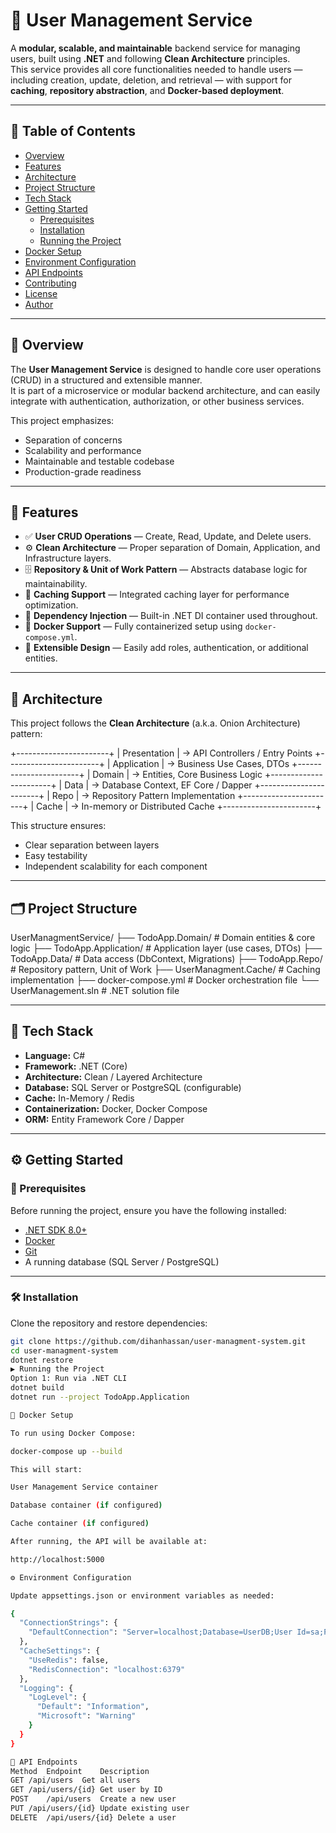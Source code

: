 # 🧩 User Management Service

A **modular, scalable, and maintainable** backend service for managing users, built using **.NET** and following **Clean Architecture** principles.  
This service provides all core functionalities needed to handle users — including creation, update, deletion, and retrieval — with support for **caching**, **repository abstraction**, and **Docker-based deployment**.

---

## 📘 Table of Contents

- [Overview](#overview)
- [Features](#features)
- [Architecture](#architecture)
- [Project Structure](#project-structure)
- [Tech Stack](#tech-stack)
- [Getting Started](#getting-started)
  - [Prerequisites](#prerequisites)
  - [Installation](#installation)
  - [Running the Project](#running-the-project)
- [Docker Setup](#docker-setup)
- [Environment Configuration](#environment-configuration)
- [API Endpoints](#api-endpoints)
- [Contributing](#contributing)
- [License](#license)
- [Author](#author)

---

## 🧾 Overview

The **User Management Service** is designed to handle core user operations (CRUD) in a structured and extensible manner.  
It is part of a microservice or modular backend architecture, and can easily integrate with authentication, authorization, or other business services.

This project emphasizes:
- Separation of concerns
- Scalability and performance
- Maintainable and testable codebase
- Production-grade readiness

---

## 🚀 Features

- ✅ **User CRUD Operations** — Create, Read, Update, and Delete users.  
- ⚙️ **Clean Architecture** — Proper separation of Domain, Application, and Infrastructure layers.  
- 🗄️ **Repository & Unit of Work Pattern** — Abstracts database logic for maintainability.  
- 🧠 **Caching Support** — Integrated caching layer for performance optimization.  
- 🧩 **Dependency Injection** — Built-in .NET DI container used throughout.  
- 🐳 **Docker Support** — Fully containerized setup using `docker-compose.yml`.  
- 🧱 **Extensible Design** — Easily add roles, authentication, or additional entities.  

---

## 🧠 Architecture

This project follows the **Clean Architecture** (a.k.a. Onion Architecture) pattern:

+-----------------------+
| Presentation | → API Controllers / Entry Points
+-----------------------+
| Application | → Business Use Cases, DTOs
+-----------------------+
| Domain | → Entities, Core Business Logic
+-----------------------+
| Data | → Database Context, EF Core / Dapper
+-----------------------+
| Repo | → Repository Pattern Implementation
+-----------------------+
| Cache | → In-memory or Distributed Cache
+-----------------------+



This structure ensures:
- Clear separation between layers
- Easy testability
- Independent scalability for each component

---

## 🗂️ Project Structure

UserManagmentService/
├── TodoApp.Domain/ # Domain entities & core logic
├── TodoApp.Application/ # Application layer (use cases, DTOs)
├── TodoApp.Data/ # Data access (DbContext, Migrations)
├── TodoApp.Repo/ # Repository pattern, Unit of Work
├── UserManagment.Cache/ # Caching implementation
├── docker-compose.yml # Docker orchestration file
└── UserManagement.sln # .NET solution file


---

## 🧰 Tech Stack

- **Language:** C#  
- **Framework:** .NET (Core)  
- **Architecture:** Clean / Layered Architecture  
- **Database:** SQL Server or PostgreSQL (configurable)  
- **Cache:** In-Memory / Redis  
- **Containerization:** Docker, Docker Compose  
- **ORM:** Entity Framework Core / Dapper  

---

## ⚙️ Getting Started

### 🧩 Prerequisites

Before running the project, ensure you have the following installed:

- [.NET SDK 8.0+](https://dotnet.microsoft.com/en-us/download)
- [Docker](https://www.docker.com/)
- [Git](https://git-scm.com/)
- A running database (SQL Server / PostgreSQL)

---

### 🛠️ Installation

Clone the repository and restore dependencies:

```bash
git clone https://github.com/dihanhassan/user-managment-system.git
cd user-managment-system
dotnet restore
▶️ Running the Project
Option 1: Run via .NET CLI
dotnet build
dotnet run --project TodoApp.Application

🐳 Docker Setup

To run using Docker Compose:

docker-compose up --build

This will start:

User Management Service container

Database container (if configured)

Cache container (if configured)

After running, the API will be available at:

http://localhost:5000

⚙️ Environment Configuration

Update appsettings.json or environment variables as needed:

{
  "ConnectionStrings": {
    "DefaultConnection": "Server=localhost;Database=UserDB;User Id=sa;Password=yourpassword;"
  },
  "CacheSettings": {
    "UseRedis": false,
    "RedisConnection": "localhost:6379"
  },
  "Logging": {
    "LogLevel": {
      "Default": "Information",
      "Microsoft": "Warning"
    }
  }
}

📡 API Endpoints
Method	Endpoint	Description
GET	/api/users	Get all users
GET	/api/users/{id}	Get user by ID
POST	/api/users	Create a new user
PUT	/api/users/{id}	Update existing user
DELETE	/api/users/{id}	Delete a user
